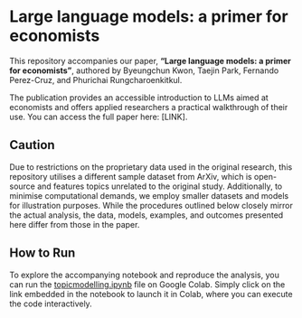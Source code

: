 # Large language models: a primer for economists

This repository accompanies our paper, **“Large language models: a primer for economists”**, authored by Byeungchun Kwon, Taejin Park, Fernando Perez-Cruz, and Phurichai Rungcharoenkitkul.

The publication provides an accessible introduction to LLMs aimed at economists and offers applied researchers a practical walkthrough of their use. You can access the full paper here: [LINK].

## Caution

Due to restrictions on the proprietary data used in the original research, this repository utilises a different sample dataset from ArXiv, which is open-source and features topics unrelated to the original study. Additionally, to minimise computational demands, we employ smaller datasets and models for illustration purposes. While the procedures outlined below closely mirror the actual analysis, the data, models, examples, and outcomes presented here differ from those in the paper.

## How to Run

To explore the accompanying notebook and reproduce the analysis, you can run the [topicmodelling.ipynb](https://colab.research.google.com/github/llm4econ/LLM_Primer_for_Economists/blob/main/topicmodelling.ipynb) file on Google Colab. 
Simply click on the link embedded in the notebook to launch it in Colab, where you can execute the code interactively. 
